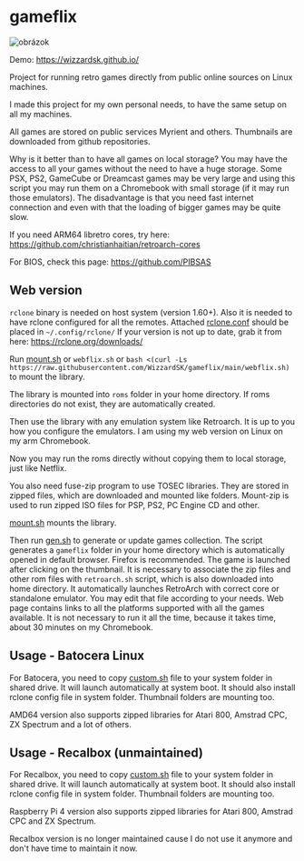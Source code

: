 # gameflix
![obrázok](https://github.com/user-attachments/assets/c90a7c26-1828-481c-a236-f56d0b19f936)

Demo: https://wizzardsk.github.io/

Project for running retro games directly from public online sources on Linux machines.

I made this project for my own personal needs, to have the same setup on all my machines.

All games are stored on public services Myrient and others. Thumbnails are downloaded from github repositories. 

Why is it better than to have all games on local storage? You may have the access to all your games without the need to have a huge storage. Some PSX, PS2, GameCube or Dreamcast games may be very large and using this script you may run them on a Chromebook with small storage (if it may run those emulators). The disadvantage is that you need fast internet connection and even with that the loading of bigger games may be quite slow.

If you need ARM64 libretro cores, try here: https://github.com/christianhaitian/retroarch-cores

For BIOS, check this page: https://github.com/PIBSAS

## Web version
`rclone` binary is needed on host system (version 1.60+). Also it is needed to have rclone configured for all the remotes. Attached [rclone.conf](/.config/rclone/rclone.conf) should be placed in `~/.config/rclone/` If your version is not up to date, grab it from here: https://rclone.org/downloads/

Run [mount.sh](mount.sh) or `webflix.sh` or `bash <(curl -Ls https://raw.githubusercontent.com/WizzardSK/gameflix/main/webflix.sh)` to mount the library.

The library is mounted into `roms` folder in your home directory. If roms directories do not exist, they are automatically created.

Then use the library with any emulation system like Retroarch. It is up to you how you configure the emulators. I am using my web version on Linux on my arm Chromebook.

Now you may run the roms directly without copying them to local storage, just like Netflix. 

You also need fuse-zip program to use TOSEC libraries. They are stored in zipped files, which are downloaded and mounted like folders. Mount-zip is used to run zipped ISO files for PSP, PS2, PC Engine CD and other.

[mount.sh](mount.sh) mounts the library. 

Then run [gen.sh](gen.sh) to generate or update games collection. The script generates a `gameflix` folder in your home directory which is automatically opened in default browser. Firefox is recommended. The game is launched after clicking on the thumbnail. It is necessary to associate the zip files and other rom files with `retroarch.sh` script, which is also downloaded into home directory. It automatically launches RetroArch with correct core or standalone emulator. You may edit that file according to your needs. Web page contains links to all the platforms supported with all the games available. It is not necessary to run it all the time, because it takes time, about 30 minutes on my Chromebook.

## Usage - Batocera Linux
For Batocera, you need to copy [custom.sh](batocera/share/system/custom.sh) file to your system folder in shared drive. It will launch automatically at system boot. It should also install rclone config file in system folder. Thumbnail folders are mounting too.

AMD64 version also supports zipped libraries for Atari 800, Amstrad CPC, ZX Spectrum and a lot of others.

## Usage - Recalbox (unmaintained)
For Recalbox, you need to copy [custom.sh](recalbox/share/system/custom.sh) file to your system folder in shared drive. It will launch automatically at system boot. It should also install rclone config file in system folder. Thumbnail folders are mounting too.

Raspberry Pi 4 version also supports zipped libraries for Atari 800, Amstrad CPC and ZX Spectrum.

Recalbox version is no longer maintained cause I do not use it anymore and don't have time to maintain it now.
